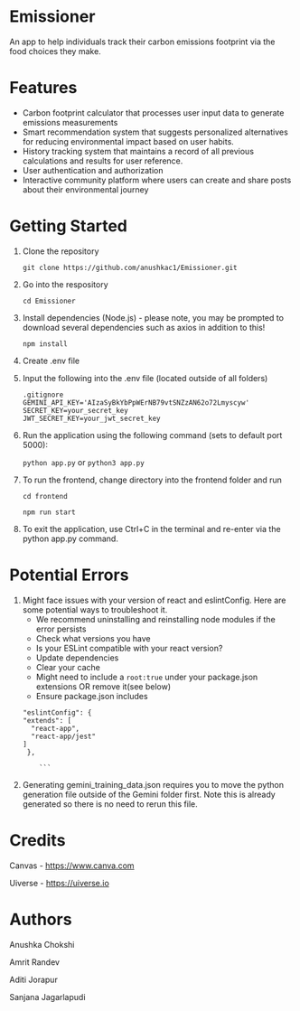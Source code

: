# Emissioner
An app to help individuals track their carbon emissions footprint via the food choices they make. 

# Features

* Carbon footprint calculator that processes user input data to generate emissions measurements 
* Smart recommendation system that suggests personalized alternatives for reducing environmental impact based on user habits.
* History tracking system that maintains a record of all previous calculations and results for user reference. 
* User authentication and authorization
* Interactive community platform where users can create and share posts about their environmental journey


# Getting Started
1. Clone the repository
   
   ```git clone https://github.com/anushkac1/Emissioner.git```
2. Go into the respository

   ```cd Emissioner```
3. Install dependencies (Node.js) - please note, you may be prompted to download several dependencies such as axios in addition to this!

   ```npm install```

4. Create .env file
5. Input the following into the .env file (located outside of all folders)
   ```
   .gitignore
   GEMINI_API_KEY='AIzaSyBkYbPpWErNB79vtSNZzAN62o72Lmyscyw'
   SECRET_KEY=your_secret_key
   JWT_SECRET_KEY=your_jwt_secret_key

6. Run the application using the following command (sets to default port 5000):
   
   ```python app.py``` or ```python3 app.py```
7. To run the frontend, change directory into the frontend folder and run

   ```cd frontend```
   
   ```npm run start```

8. To exit the application, use Ctrl+C in the terminal and re-enter via the python app.py command.

# Potential Errors
1. Might face issues with your version of react and eslintConfig. Here are some potential ways to troubleshoot it. 
   * We recommend uninstalling and reinstalling node modules if the error persists
   * Check what versions you have
   * Is your ESLint compatible with your react version?
   * Update dependencies
   * Clear your cache 
   * Might need to include a ```root:true``` under your package.json extensions OR remove it(see below)
   * Ensure package.json includes
    ```
    "eslintConfig": {
    "extends": [
      "react-app",
      "react-app/jest"
    ]
     },
    
        ```
2. Generating gemini_training_data.json requires you to move the python generation file outside of the Gemini folder first.
   Note this is already generated so there is no need to rerun this file. 
     


# Credits
Canvas - https://www.canva.com

Uiverse - https://uiverse.io

# Authors
Anushka Chokshi

Amrit Randev

Aditi Jorapur 

Sanjana Jagarlapudi

